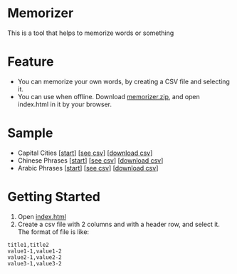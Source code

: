 # Memorizer
This is a tool that helps to memorize words or something

# Feature

* You can memorize your own words, by creating a CSV file and selecting it.
* You can use when offline. Download <a href="memorizer.zip" download="memorizer.zip">memorizer.zip</a>, and open index.html in it by your browser.

# Sample

* Capital Cities [<a target="_blank" href="http://htmlpreview.github.com/?https://github.com/mochihashi/memorizer/blob/master/index.html?&file=https://raw.githubusercontent.com/mochihashi/memorizer/master/sample/capital_cities.csv">start</a>] [<a href="sample/capital_cities.csv">see csv</a>] [<a href="https://raw.githubusercontent.com/mochihashi/memorizer/master/sample/capital_cities.csv" download="capital_cities.csv">download csv</a>]
* Chinese Phrases [<a target="_blank" href="http://htmlpreview.github.com/?https://github.com/mochihashi/memorizer/blob/master/index.html?&file=https://raw.githubusercontent.com/mochihashi/memorizer/master/sample/chinese_phrases.csv">start</a>] [<a href="sample/chinese_phrases.csv">see csv</a>] [<a href="https://raw.githubusercontent.com/mochihashi/memorizer/master/sample/chinese_phrases.csv" download="chinese_phrases.csv">download csv</a>]
* Arabic Phrases [<a target="_blank" href="http://htmlpreview.github.com/?https://github.com/mochihashi/memorizer/blob/master/index.html?&file=https://raw.githubusercontent.com/mochihashi/memorizer/master/sample/arabic_phrases.csv">start</a>] [<a href="sample/arabic_phrases.csv">see csv</a>] [<a href="https://raw.githubusercontent.com/mochihashi/memorizer/master/sample/arabic_phrases.csv" download="arabic_phrases.csv">download csv</a>]

# Getting Started

1. Open <a target="_blank" href="http://htmlpreview.github.com/?https://github.com/mochihashi/memorizer/blob/master/index.html">index.html</a>
2. Create a csv file with 2 columns and with a header row, and select it. The format of file is like:
```html:sample.csv
title1,title2
value1-1,value1-2
value2-1,value2-2
value3-1,value3-2
```
